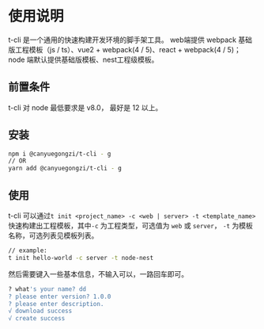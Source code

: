 # 使用说明

t-cli 是一个通用的快速构建开发环境的脚手架工具。
web端提供 webpack 基础版工程模板（js / ts）、vue2 + webpack(4 / 5)、react + webpack(4 / 5)；node 端默认提供基础版模板、nest工程级模板。

## 前置条件

t-cli 对 node 最低要求是 v8.0， 最好是 12 以上。

## 安装

```bash
npm i @canyuegongzi/t-cli - g
// OR
yarn add @canyuegongzi/t-cli - g
```
## 使用

t-cli 可以通过```t init <project_name> -c <web | server> -t <template_name>  ``` 快速构建出工程模板，其中```-c``` 为工程类型，可选值为 ```web``` 或 ```server```， ```-t``` 为模板名称，可选列表见模板列表。

```bash
// example:
t init hello-world -c server -t node-nest
```

然后需要键入一些基本信息，不输入可以，一路回车即可。

```bash
? what's your name? dd
? please enter version? 1.0.0
? please enter description.
√ download success
√ create success

```
